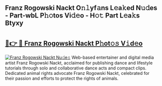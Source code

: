 ## Franz Rogowski Nackt O𝚗𝚕yf𝚊ns L𝚎a𝚔ed N𝚞𝚍es - Part-wbL P𝚑𝚘tos Vi𝚍𝚎o - H𝚘𝚝 Part L𝚎a𝚔s Btyxy

# <h2><a href="http://kf7v3vr.oniu.top/?m=Franz+Rogowski+Nackt">🔗👉 🔴 Franz Rogowski Nackt P𝚑ot𝚘𝚜 V𝚒d𝚎o</a></h2>

[![Franz Rogowski Nackt Nu𝚍e𝚜](https://i.imgur.com/0qMVB7G.gif)](http://kf7v3vr.oniu.top/?m=Franz+Rogowski+Nackt)
Web-based entertainer and digital media artist Franz Rogowski Nackt, acclaimed for publishing dance and lifestyle tutorials through solo and collaborative dance acts and compact clips. Dedicated animal rights advocate Franz Rogowski Nackt, celebrated for their passion and efforts to protect the rights of animals.  
